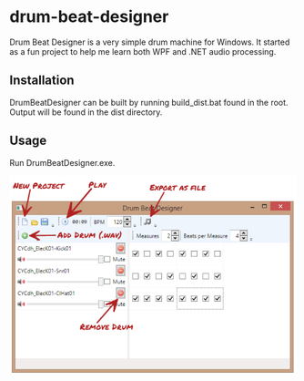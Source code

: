 # drum-beat-designer

Drum Beat Designer is a very simple drum machine for Windows. It started as a fun project to help me learn both WPF and .NET audio processing.

## Installation

DrumBeatDesigner can be built by running build_dist.bat found in the root. Output will be found in the dist directory.

## Usage

Run DrumBeatDesigner.exe.

![Screenshot](./screenshot.png)
